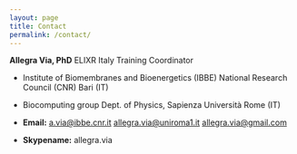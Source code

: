 ```yaml
---
layout: page
title: Contact
permalink: /contact/
---
```


**Allegra Via, PhD**
ELIXR Italy Training Coordinator

- Institute of Biomembranes and Bioenergetics (IBBE)
National Research Council (CNR)
Bari (IT)

- Biocomputing group
Dept. of Physics, Sapienza Università
Rome (IT)  

- **Email:** 
a.via@ibbe.cnr.it
allegra.via@uniroma1.it
allegra.via@gmail.com
   
- **Skypename:** allegra.via  